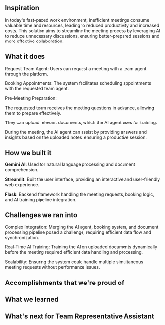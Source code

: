 ## Inspiration

In today's fast-paced work environment, inefficient meetings consume valuable time and resources, leading to reduced productivity and increased costs. This solution aims to streamline the meeting process by leveraging AI to reduce unnecessary discussions, ensuring better-prepared sessions and more effective collaboration.

## What it does

Request Team Agent: Users can request a meeting with a team agent through the platform.

Booking Appointments: The system facilitates scheduling appointments with the requested team agent.

Pre-Meeting Preparation:

The requested team receives the meeting questions in advance, allowing them to prepare effectively.

They can upload relevant documents, which the AI agent uses for training.

During the meeting, the AI agent can assist by providing answers and insights based on the uploaded notes, ensuring a productive session.

## How we built it

**Gemini AI**: Used for natural language processing and document comprehension.

**Streamlit**: Built the user interface, providing an interactive and user-friendly web experience.

**Flask**: Backend framework handling the meeting requests, booking logic, and AI training pipeline integration.

## Challenges we ran into

Complex Integration: Merging the AI agent, booking system, and document processing pipeline posed a challenge, requiring efficient data flow and synchronization.

Real-Time AI Training: Training the AI on uploaded documents dynamically before the meeting required efficient data handling and processing.

Scalability: Ensuring the system could handle multiple simultaneous meeting requests without performance issues.

## Accomplishments that we're proud of

## What we learned

## What's next for Team Representative Assistant
